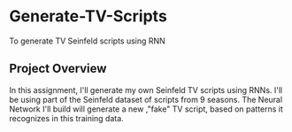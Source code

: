 # Generate-TV-Scripts
To generate TV Seinfeld scripts using RNN

## Project Overview

In this assignment, I'll generate my own Seinfeld TV scripts using RNNs. I'll be using part of the Seinfeld dataset of scripts from 9 seasons. The Neural Network I'll build will generate a new ,"fake" TV script, based on patterns it recognizes in this training data.
